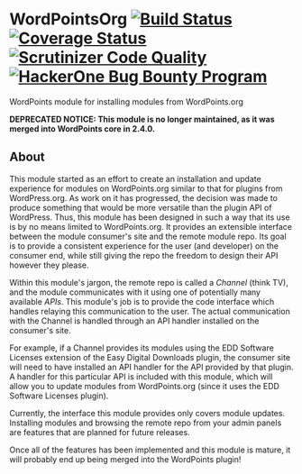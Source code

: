 WordPointsOrg [![Build Status](https://travis-ci.org/WordPoints/wordpointsorg.svg?branch=develop)](https://travis-ci.org/WordPoints/wordpointsorg) [![Coverage Status](https://coveralls.io/repos/WordPoints/wordpointsorg/badge.svg?branch=develop)](https://coveralls.io/r/WordPoints/wordpointsorg?branch=develop) [![Scrutinizer Code Quality](https://scrutinizer-ci.com/g/WordPoints/wordpointsorg/badges/quality-score.png?b=develop)](https://scrutinizer-ci.com/g/WordPoints/wordpointsorg/?branch=develop) [![HackerOne Bug Bounty Program](https://img.shields.io/badge/security-HackerOne-blue.svg)](https://hackerone.com/wordpoints)
=============

WordPoints module for installing modules from WordPoints.org

**DEPRECATED NOTICE: This module is no longer maintained, as it was merged into WordPoints core in 2.4.0.**

## About

This module started as an effort to create an installation and update experience for modules on WordPoints.org similar to that for plugins from WordPress.org. As work on it has progressed, the decision was made to produce something that would be more versatile than the plugin API of WordPress. Thus, this module has been designed in such a way that its use is by no means limited to WordPoints.org. It provides an extensible interface between the module consumer's site and the remote module repo. Its goal is to provide a consistent experience for the user (and developer) on the consumer end, while still giving the repo the freedom to design their API however they please.

Within this module's jargon, the remote repo is called a _Channel_ (think TV), and the module communicates with it using one of potentially many available _APIs_. This module's job is to provide the code interface which handles relaying this communication to the user. The actual communication with the Channel is handled through an API handler installed on the consumer's site.

For example, if a Channel provides its modules using the EDD Software Licenses extension of the Easy Digital Downloads plugin, the consumer site will need to have installed an API handler for the API provided by that plugin. A handler for this particular API is included with this module, which will allow you to update modules from WordPoints.org (since it uses the EDD Software Licenses plugin).

Currently, the interface this module provides only covers module updates. Installing modules and browsing the remote repo from your admin panels are features that are planned for future releases.

Once all of the features has been implemented and this module is mature, it will probably end up being merged into the WordPoints plugin!
